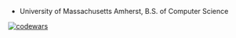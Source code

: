 
* University of Massachusetts Amherst, B.S. of Computer Science

[![codewars](https://www.codewars.com/users/brentkohl/badges/large)](https://www.codewars.com/users/brentkohl)


